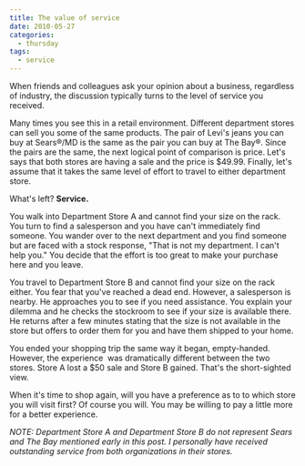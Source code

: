 ```yaml
---
title: The value of service
date: 2010-05-27
categories:
  - thursday
tags:
  - service
---
```

When friends and colleagues ask your opinion about a business, regardless of industry, the discussion typically turns to the level of service you received.

Many times you see this in a retail environment. Different department stores can sell you some of the same products. The pair of Levi's jeans you can buy at Sears®/MD is the same as the pair you can buy at The Bay®. Since the pairs are the same, the next logical point of comparison is price. Let's says that both stores are having a sale and the price is $49.99. Finally, let's assume that it takes the same level of effort to travel to either department store.

What's left? **Service.**

You walk into Department Store A and cannot find your size on the rack. You turn to find a salesperson and you have can't immediately find someone. You wander over to the next department and you find someone but are faced with a stock response, "That is not my department. I can't help you." You decide that the effort is too great to make your purchase here and you leave.

You travel to Department Store B and cannot find your size on the rack either. You fear that you've reached a dead end. However, a salesperson is nearby. He approaches you to see if you need assistance. You explain your dilemma and he checks the stockroom to see if your size is available there. He returns after a few minutes stating that the size is not available in the store but offers to order them for you and have them shipped to your home.

You ended your shopping trip the same way it began, empty-handed. However, the experience  was dramatically different between the two stores. Store A lost a $50 sale and Store B gained. That's the short-sighted view.

When it's time to shop again, will you have a preference as to to which store you will visit first? Of course you will. You may be willing to pay a little more for a better experience.

_NOTE: Department Store A and Department Store B do not represent Sears and The Bay mentioned early in this post. I personally have received outstanding service from both organizations in their stores._
